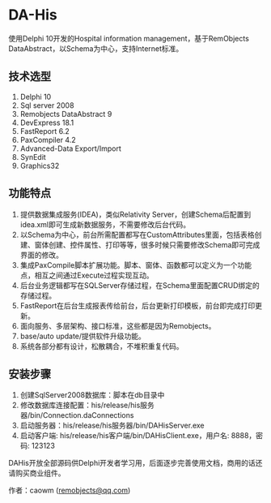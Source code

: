 # DA-His
使用Delphi 10开发的Hospital information management，基于RemObjects DataAbstract，以Schema为中心，支持Internet标准。

## 技术选型
1. Delphi 10
2. Sql server 2008
3. Remobjects DataAbstract 9
4. DevExpress 18.1
5. FastReport 6.2
6. PaxCompiler 4.2
7. Advanced-Data Export/Import
8. SynEdit
9. Graphics32

## 功能特点
1. 提供数据集成服务(IDEA)，类似Relativity Server，创建Schema后配置到idea.xml即可生成新数据服务，不需要修改后台代码。
2. 以Schema为中心，前台所需配置都写在CustomAttributes里面，包括表格创建、窗体创建、控件属性、打印等等，很多时候只需要修改Schema即可完成界面的修改。
3. 集成PaxCompile脚本扩展功能。脚本、窗体、函数都可以定义为一个功能点，相互之间通过Execute过程实现互动。
4. 后台业务逻辑都写在SQLServer存储过程，在Schema里面配置CRUD绑定的存储过程。
5. FastReport在后台生成报表传给前台，后台更新打印模板，前台即完成打印更新。
6. 面向服务、多层架构、接口标准，这些都是因为Remobjects。
7. base/auto update/提供软件升级功能。
8. 系统各部分都有设计，松散耦合，不堆积重复代码。

## 安装步骤
1. 创建SqlServer2008数据库：脚本在db目录中
2. 修改数据库连接配置：his/release/his服务器/bin/Connection.daConnections
3. 启动服务器：his/release/his服务器/bin/DAHisServer.exe
4. 启动客户端: his/release/his客户端/bin/DAHisClient.exe，用户名: 8888，密码: 123123

DAHis开放全部源码供Delphi开发者学习用，后面逐步完善使用文档，商用的话还请购买商业组件。

作者：caowm (remobjects@qq.com)


